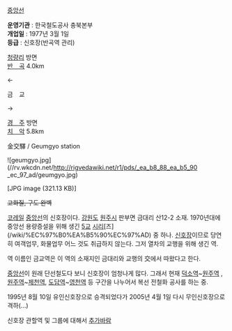 [중앙선](%EC%A4%91%EC%95%99%EC%84%A0.md)

**운영기관** : 한국철도공사 충북본부  
**개업일** : 1977년 3월 1일  
**등급** : 신호장(반곡역 관리) 

[청량리](%EC%B2%AD%EB%9F%89%EB%A6%AC%EC%97%AD.md) 방면  
[반　곡](%EB%B0%98%EA%B3%A1%EC%97%AD.md) 4.0km

←

금　교

→

[경　주](%EA%B2%BD%EC%A3%BC%EC%97%AD.md) 방면  
[치　악](%EC%B9%98%EC%95%85%EC%97%AD.md) 5.8km

  
金交驛 / Geumgyo station

![geumgyo.jpg](//rv.wkcdn.net/http://rigvedawiki.net/r1/pds/_ea_b8_88_ea_b5_90
_ec_97_ad/geumgyo.jpg)

[JPG image (321.13 KB)]

  
<del>고화질, 구도 완벽</del>

[코레일](%EC%BD%94%EB%A0%88%EC%9D%BC.md)
[중앙선](%EC%A4%91%EC%95%99%EC%84%A0.md)의 신호장이다.
[강원도](%EA%B0%95%EC%9B%90%EB%8F%84.md)
[원주시](%EC%9B%90%EC%A3%BC%EC%8B%9C.md) 판부면 금대리 산12-2 소재. 1970년대에 중앙선 용량증설을
위해 생긴
[5](%EB%8F%99%EA%B5%90%EC%97%AD.md)[교](%EC%9C%A0%EA%B5%90%EC%97%AD.md) [시](%EA%B8%88%EA%B5%90%EC%97%AD.md)[리](%EC%B0%BD%EA%B5%90%EC%97%AD.md)[즈]
(/wiki/%EC%97%B0%EA%B5%90%EC%97%AD) 중 하나.
[신호장](%EC%8B%A0%ED%98%B8%EC%9E%A5.md)이므로 당연히 여객업무, 화물업무 어느 것도 취급하지 않는다. 그저
열차의 교행을 위해 생긴 역.

역 이름인 금교역은 이 역의 소재지인 금대리와 교행의 交에서 따왔다고 한다.

[중앙선](%EC%A4%91%EC%95%99%EC%84%A0.md)이 원래 단선철도다 보니 신호장이 엄청나게 많다. 그래서 현재 [덕소역](%EB%8D%95%EC%86%8C%EC%97%AD.md)~[원주역](%EC%9B%90%EC%A3%BC%EC%97%AD.md)
, [원주역](%EC%9B%90%EC%A3%BC%EC%97%AD.md)~[제천역](%EC%A0%9C%EC%B2%9C%EC%97%AD.md), [도담역](%EB%8F%84%EB%8B%B4%EC%97%AD.md)~[영천역](%EC%98%81%EC%B2%9C%EC%97%AD.md) 등 구간을 나누어서 복선 전철화 공사를 하는 중.

1995년 8월 10일 유인신호장으로 승격되었다가 2005년 4월 1일 다시 무인신호장으로 격하(...)

신호장 관할역 및 그룹에 대해서 [추가바람](%EC%B6%94%EA%B0%80%EB%B0%94%EB%9E%8C.md)

